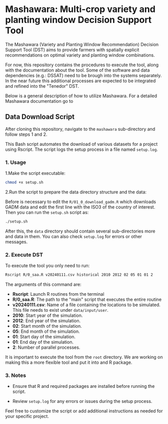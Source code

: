 # Mashawara: Multi-crop variety and planting window Decision Support Tool

The Mashawara (Variety and Planting Window Recommendation) Decision Support Tool (DST)
aims to provide farmers with spatially explicit recommendations on optimal variety and planting window combinations.

For now, this repository contains the procedures to execute the tool, along with the documentation about the tool.
Some of the software and data dependencies (e.g.: DSSAT) need to be brough into the systems separately.
In the near future this additional processes are expected to be integrated and refined into the "Tenedor" DST.

Below is a general description of how to utilize Mashawara. For a detailed Mashawara documentation go to

## Data Download Script

After cloning this repository, navigate to the `mashawara` sub-directory and follow steps 1 and 2.

This Bash script automates the download of various datasets for a project using Rscript. The script logs the setup process in a file named `setup.log`.

### 1. Usage

1.Make the script executable:

```bash
chmod +x setup.sh
```

2.Run the script to prepare the data directory structure and the data:

Before is necessary to edit the `R/01_0_download_gadm.R` which downloads GADM data and edit the first line with the ISO3 of the country of interest. Then you can run the `setup.sh` script as:

```bash
./setup.sh
```

After this, the `data` directory should contain several sub-directories more and data in them. You can also check `setup.log` for errors or other messages.

### 2. Execute DST

To execute the tool you only need to run:

```bash
Rscript R/0_saa.R v20240111.csv historical 2010 2012 02 05 01 01 2
```

The arguments of this command are:

- **Rscript**: Launch R routines from the terminal
- **R/0_saa.R**: The path to the "main" script that executes the entire routine
- **v20240111.csv**: Name of a file containing the locations to be simulated. This file needs to exist under `data/input/user`.
- **2010**: Start year of the simulation.
- **2012**: End year of the simulation.
- **02**: Start month of the simulation.
- **05**: End month of the simulation.
- **01**: Start day of the simulation.
- **01**: End day of the simulation.
- **2**: Number of parallel processes.

It is important to execute the tool from the `root` directory. We are working on making this a more flexible tool and put it into and R package.

### 3. Notes

- Ensure that R and required packages are installed before running the script.

- Review `setup.log` for any errors or issues during the setup process.

Feel free to customize the script or add additional instructions as needed for your specific project.
